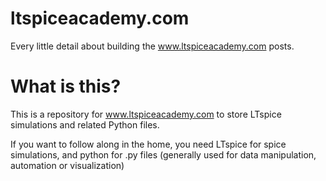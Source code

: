 # ltspiceacademy.com
Every little detail about building the www.ltspiceacademy.com posts.

# What is this?
This is a repository for www.ltspiceacademy.com to store LTspice simulations and related Python files. 

If you want to follow along in the home, you need LTspice for spice simulations, and python for .py files (generally used for data manipulation, automation or visualization)
